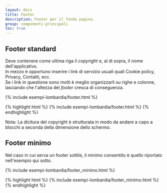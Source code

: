 ```yaml
---
layout: docs
title: Footer
description: Footer per il fondo pagina.
group: componenti-principali
toc: true
---
```


## Footer standard

Deve contenere come ultima riga il *copyright* e, al di sopra, il nome dell'applicativo.  
In mezzo è opportuno inserire i link di servizio usuali quali Cookie policy, Privacy, Contatti, ecc.  
Se i link in questione sono molti è meglio organizzarli su righe e colonne, lasciando che l'altezza del *footer* cresca di conseguenza.

<div class="bd-example">
{% include esempi-lombardia/footer.html %}
</div>

{% highlight html %}
{% include esempi-lombardia/footer.html %}
{% endhighlight %}


Nota:
La dicitura del copyright è strutturata in modo da andare a capo a blocchi a seconda della dimensione dello schermo.

## Footer minimo

Nel caso in cui serva un footer sottile, il minimo consentito è quello riportato nell'esempio qui sotto.

<div class="bd-example">
{% include esempi-lombardia/footer_minimo.html %}
</div>

{% highlight html %}
{% include esempi-lombardia/footer_minimo.html %}
{% endhighlight %}
